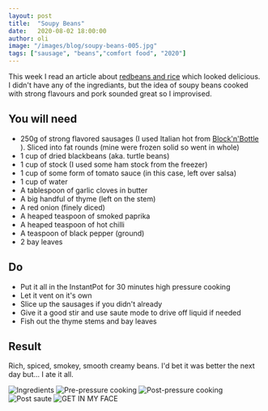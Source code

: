 ```yaml
---
layout: post
title:  "Soupy Beans"
date:   2020-08-02 18:00:00
author: oli
image: "/images/blog/soupy-beans-005.jpg"
tags: ["sausage", "beans","comfort food", "2020"]
---
```


This week I read an article about [redbeans and rice](https://www.seriouseats.com/recipes/2017/05/new-orleans-style-red-beans-rice-recipe.html) which looked delicious.  I didn't have any of the ingrediants, but the idea of soupy beans cooked with strong flavours and pork sounded great so I improvised.


## You will need

* 250g of strong flavored sausages (I used Italian hot from [Block'n'Bottle](https://blocknbottle.com/) ).  Sliced into fat rounds (mine were frozen solid so went in whole)
* 1 cup of dried blackbeans (aka. turtle beans)
* 1 cup of stock (I used some ham stock from the freezer)
* 1 cup of some form of tomato sauce (in this case, left over salsa)
* 1 cup of water
* A tablespoon of garlic cloves in butter
* A big handful of thyme (left on the stem)
* A red onion (finely diced)
* A heaped teaspoon of smoked paprika
* A heaped teaspoon of hot chilli
* A teaspoon of black pepper (ground)
* 2 bay leaves





## Do

* Put it all in the InstantPot for 30 minutes high pressure cooking
* Let it vent on it's own
* Slice up the sausages if you didn't already
* Give it a good stir and use saute mode to drive off liquid if needed
* Fish out the thyme stems and bay leaves



## Result

Rich, spiced, smokey, smooth creamy beans.  I'd bet it was better the next day but... I ate it all.

![Ingredients](/images/blog/soupy-beans-001.jpg)
![Pre-pressure cooking](/images/blog/soupy-beans-002.jpg)
![Post-pressure cooking](/images/blog/soupy-beans-003.jpg)
![Post saute](/images/blog/soupy-beans-004.jpg)
![GET IN MY FACE](/images/blog/soupy-beans-005.jpg)